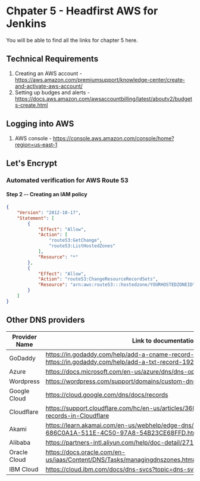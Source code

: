 # Chpater 5 - Headfirst AWS for Jenkins

You will be able to find all the links for chapter 5 here. 

## Technical Requirements

1. Creating an AWS account - https://aws.amazon.com/premiumsupport/knowledge-center/create-and-activate-aws-account/
2. Setting up budges and alerts - https://docs.aws.amazon.com/awsaccountbilling/latest/aboutv2/budgets-create.html 

## Logging into AWS

1. AWS console - https://console.aws.amazon.com/console/home?region=us-east-1 

## Let's Encrypt

### Automated verification for AWS Route 53

#### Step 2 -- Creating an IAM policy

```json
{
    "Version": "2012-10-17",
    "Statement": [
        {
            "Effect": "Allow",
            "Action": [
                "route53:GetChange",
                "route53:ListHostedZones"
            ],
            "Resource": "*"
        },
        {
            "Effect": "Allow",
            "Action": "route53:ChangeResourceRecordSets",
            "Resource": "arn:aws:route53:::hostedzone/YOURHOSTEDZONEID"
        }
    ]
}
```

## Other DNS providers

|Provider Name|Link to documentation|
|-------------|---------------------|
|GoDaddy      |https://in.godaddy.com/help/add-a-cname-record-19236; https://in.godaddy.com/help/add-a-txt-record-19232|
|Azure        |https://docs.microsoft.com/en-us/azure/dns/dns-operations-recordsets-portal|
|Wordpress    |https://wordpress.com/support/domains/custom-dns/|
|Google Cloud |https://cloud.google.com/dns/docs/records|
|Cloudflare   |https://support.cloudflare.com/hc/en-us/articles/360019093151-Managing-DNS-records-in-Cloudflare|
|Akami        |https://learn.akamai.com/en-us/webhelp/edge-dns/edge-dns-user-guide/GUID-686C0A1A-511E-4C50-97A8-54B23CE68FFD.html|
|Alibaba      |https://partners-intl.aliyun.com/help/doc-detail/27144.htm|
|Oracle Cloud |https://docs.oracle.com/en-us/iaas/Content/DNS/Tasks/managingdnszones.htm#Managing_DNS_Service_Zones|
|IBM Cloud    |https://cloud.ibm.com/docs/dns-svcs?topic=dns-svcs-managing-dns-records|
